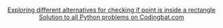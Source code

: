 <p align="center">
  <a href="https://github.com/manchuran/isPointInRectangle">Exploring different alternatives for checking if point is inside a rectangle</a>
  <a href="https://github.com/manchuran/Codingbat">Solution to all Python problems on Codingbat.com</a>
</p>
